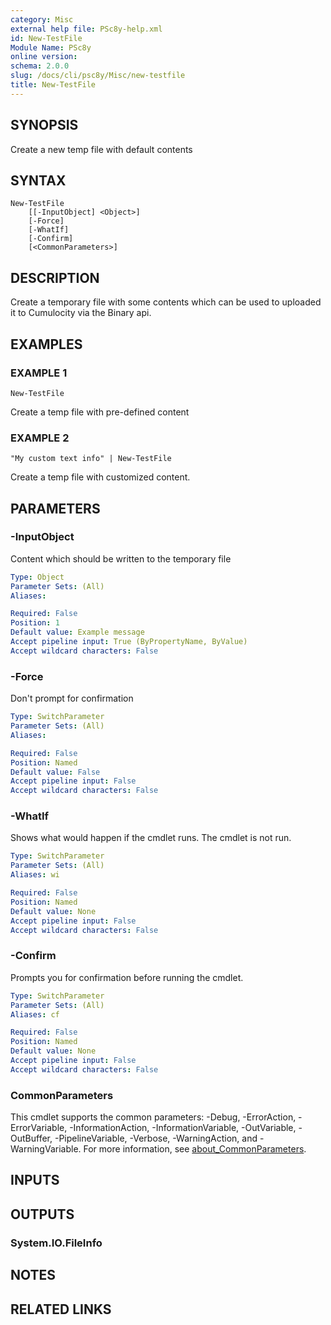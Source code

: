 ```yaml
---
category: Misc
external help file: PSc8y-help.xml
id: New-TestFile
Module Name: PSc8y
online version:
schema: 2.0.0
slug: /docs/cli/psc8y/Misc/new-testfile
title: New-TestFile
---
```




## SYNOPSIS
Create a new temp file with default contents

## SYNTAX

```
New-TestFile
	[[-InputObject] <Object>]
	[-Force]
	[-WhatIf]
	[-Confirm]
	[<CommonParameters>]
```

## DESCRIPTION
Create a temporary file with some contents which can be used to uploaded it to Cumulocity
via the Binary api.

## EXAMPLES

### EXAMPLE 1
```
New-TestFile
```

Create a temp file with pre-defined content

### EXAMPLE 2
```
"My custom text info" | New-TestFile
```

Create a temp file with customized content.

## PARAMETERS

### -InputObject
Content which should be written to the temporary file

```yaml
Type: Object
Parameter Sets: (All)
Aliases:

Required: False
Position: 1
Default value: Example message
Accept pipeline input: True (ByPropertyName, ByValue)
Accept wildcard characters: False
```

### -Force
Don't prompt for confirmation

```yaml
Type: SwitchParameter
Parameter Sets: (All)
Aliases:

Required: False
Position: Named
Default value: False
Accept pipeline input: False
Accept wildcard characters: False
```

### -WhatIf
Shows what would happen if the cmdlet runs.
The cmdlet is not run.

```yaml
Type: SwitchParameter
Parameter Sets: (All)
Aliases: wi

Required: False
Position: Named
Default value: None
Accept pipeline input: False
Accept wildcard characters: False
```

### -Confirm
Prompts you for confirmation before running the cmdlet.

```yaml
Type: SwitchParameter
Parameter Sets: (All)
Aliases: cf

Required: False
Position: Named
Default value: None
Accept pipeline input: False
Accept wildcard characters: False
```

### CommonParameters
This cmdlet supports the common parameters: -Debug, -ErrorAction, -ErrorVariable, -InformationAction, -InformationVariable, -OutVariable, -OutBuffer, -PipelineVariable, -Verbose, -WarningAction, and -WarningVariable. For more information, see [about_CommonParameters](http://go.microsoft.com/fwlink/?LinkID=113216).

## INPUTS

## OUTPUTS

### System.IO.FileInfo
## NOTES

## RELATED LINKS
